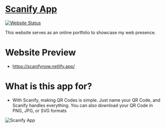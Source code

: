 # <a href="https://f0tasks.netlify.app" target="_blank">Scanify App</a>

[![Website Status](https://img.shields.io/badge/Website%20Status-Online-yellow)](https://scanifynow.netlify.app/)

 <p align="justify">This website serves as an online portfolio to showcase my web presence.</p>

# Website Preview
* https://scanifynow.netlify.app/

# What is this app for?
 * With Scanify, making QR Codes is simple. Just name your QR Code, and Scanify handles everything. You can also download your QR Code in PNG, JPG, or SVG formats

![Scanify App](https://cdn.discordapp.com/attachments/805554377745235974/1219929262010929234/qr.png?ex=660d16a9&is=65faa1a9&hm=c3f07a9a2d815626b6a077628eee89b5029f2568fb48b5468eaa2af1a2559224&)
